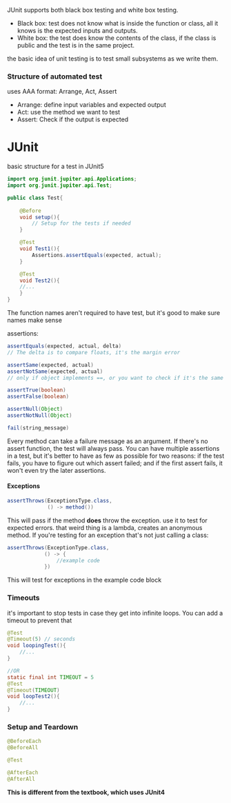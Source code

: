 JUnit supports both black box testing and white box testing.
- Black box: test does not know what is inside the function or class, all it knows is the expected inputs and outputs.
- White box: the test does know the contents of the class, if the class is public and the test is in the same project.

the basic idea of unit testing is to test small subsystems as we write them.

### Structure of automated test
uses AAA format: Arrange, Act, Assert
- Arrange: define input variables and expected output
- Act: use the method we want to test
- Assert: Check if the output is expected

# JUnit
basic structure for a test in JUnit5
```java
import org.junit.jupiter.api.Applications;
import org.junit.jupiter.api.Test;

public class Test{
	
	@Before
	void setup(){
		// Setup for the tests if needed
	}

	@Test
	void Test1(){
		Assertions.assertEquals(expected, actual);
	}

	@Test
	void Test2(){
	//...
	}
}
```

The function names aren't required to have test, but it's good to make sure names make sense

assertions:
```java
assertEquals(expected, actual, delta)
// The delta is to compare floats, it's the margin error

assertSame(expected, actual)
assertNotSame(expected, actual)
// only if object implements ==, or you want to check if it's the same instance in memory

assertTrue(boolean)
assertFalse(boolean)

assertNull(Object)
assertNotNull(Object)

fail(string_message)
```
Every method can take a failure message as an argument.
If there's no assert function, the test will always pass.
You can have multiple assertions in a test, but it's better to have as few as possible for two reasons: if the test fails, you have to figure out which assert failed; and if the first assert fails, it won't even try the later assertions.
#### Exceptions
```java
assertThrows(ExceptionsType.class,
			 () -> method())
```
This will pass if the method **does** throw the exception. use it to test for expected errors.
that weird thing is a lambda, creates an anonymous method.
If you're testing for an exception that's not just calling a class:
```java
assertThrows(ExceptionType.class,
			() -> {
				//example code
			})
```
This will test for exceptions in the example code block
### Timeouts
it's important to stop tests in case they get into infinite loops. You can add a timeout to prevent that
```java
@Test
@Timeout(5) // seconds
void loopingTest(){
	//...
}

//OR
static final int TIMEOUT = 5
@Test
@Timeout(TIMEOUT)
void loopTest2(){
	//...
}
```

### Setup and Teardown
```java
@BeforeEach
@BeforeAll

@Test

@AfterEach
@AfterAll
```
**This is different from the textbook, which uses JUnit4**